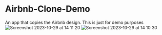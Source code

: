 # Airbnb-Clone-Demo
An app that copies the Airbnb design. This is just for demo purposes
![Screenshot 2023-10-29 at 14 11 20](https://github.com/marcelfagadariu/Airbnb-Clone-Demo/assets/16760233/e78a8e1a-869a-404d-a0d5-cdbaaa7e7bfd)
![Screenshot 2023-10-29 at 14 10 30](https://github.com/marcelfagadariu/Airbnb-Clone-Demo/assets/16760233/2e10cbc0-7d16-4fec-8cac-4034f29da1f1)

